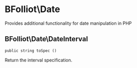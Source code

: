 # BFolliot\Date
Provides additional functionality for date manipulation in PHP

## BFolliot\Date\DateInterval

```
public string toSpec ()
```
Return the interval specification.